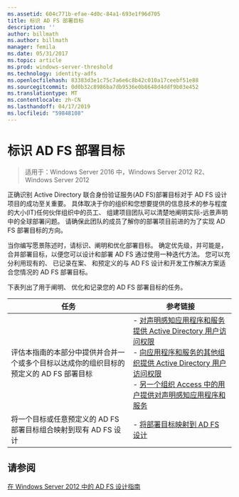 ```yaml
---
ms.assetid: 604c771b-efae-4d0c-84a1-693e1f96d705
title: 标识 AD FS 部署目标
description: ''
author: billmath
ms.author: billmath
manager: femila
ms.date: 05/31/2017
ms.topic: article
ms.prod: windows-server-threshold
ms.technology: identity-adfs
ms.openlocfilehash: 83383d3e1c75c7a6e6c8b42c010a17ceebf51e88
ms.sourcegitcommit: 0d0b32c8986ba7db9536e0b8648d4ddf9b03e452
ms.translationtype: MT
ms.contentlocale: zh-CN
ms.lasthandoff: 04/17/2019
ms.locfileid: "59848108"
---
```

# <a name="identifying-your-ad-fs-deployment-goals"></a>标识 AD FS 部署目标

>适用于：Windows Server 2016 中，Windows Server 2012 R2、 Windows Server 2012

正确识别 Active Directory 联合身份验证服务\(AD FS\)部署目标对于 AD FS 设计项目的成功至关重要。 具体取决于你的组织和您想要提供的信息技术的参与程度的大小\(IT\)任何伙伴组织中的员工、 组建项目团队可以清楚地阐明实际\-远景声明中的全球部署问题。 请确保此团队的成员了解你的部署项目前进的为了实现 AD FS 部署目标的方向。  
  
当你编写愿景陈述时，请标识、阐明和优化部署目标。 确定优先级，并可能是，合并部署目标，以便您可以设计和部署 AD FS 通过使用一种迭代方法。 您可以充分利用现有的、 已记录在案、 和预定义的与 AD FS 设计和开发工作解决方案适合您情况的 AD FS 部署目标。  
  
下表列出了用于阐明、 优化和记录您的 AD FS 部署目标的任务。  
  
|任务|参考链接|  
|--------|-------------------|  
|评估本指南的本部分中提供并合并一个或多个目标以达成你的组织目标的预定义的 AD FS 部署目标|-   [对声明感知应用程序和服务提供 Active Directory 用户访问权限](Provide-Your-Active-Directory-Users-Access-to-Your-Claims-Aware-Applications-and-Services.md)<br />-   [向应用程序和服务的其他组织提供 Active Directory 用户访问权限](Provide-Your-Active-Directory-Users-Access-to-the-Applications-and-Services-of-Other-Organizations.md)<br />-   [另一个组织 Access 中的用户提供对声明感知应用程序和服务](Provide-Users-in-Another-Organization-Access-to-Your-Claims-Aware-Applications-and-Services.md)|  
|将一个目标或任意预定义的 AD FS 部署目标组合映射到现有 AD FS 设计|-   [将部署目标映射到 AD FS 设计](Mapping-Your-Deployment-Goals-to-an-AD-FS-Design.md)|  
  
## <a name="see-also"></a>请参阅
[在 Windows Server 2012 中的 AD FS 设计指南](AD-FS-Design-Guide-in-Windows-Server-2012.md)

